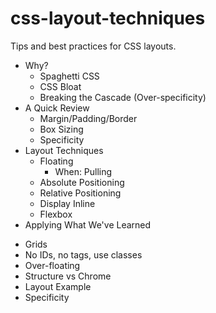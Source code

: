 css-layout-techniques
=====================

Tips and best practices for CSS layouts.

* Why?
  - Spaghetti CSS
  - CSS Bloat
  - Breaking the Cascade (Over-specificity)
* A Quick Review
  - Margin/Padding/Border
  - Box Sizing
  - Specificity
* Layout Techniques
  - Floating
    - When: Pulling 
  - Absolute Positioning
  - Relative Positioning
  - Display Inline
  - Flexbox
* Applying What We've Learned




- Grids
- No IDs, no tags, use classes
- Over-floating
- Structure vs Chrome
- Layout Example
- Specificity
